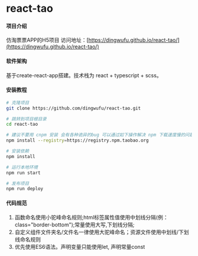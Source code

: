 # react-tao

#### 项目介绍
仿淘票票APP的H5项目
访问地址：[https://dingwufu.github.io/react-tao/](https://dingwufu.github.io/react-tao/)

#### 软件架构
基于create-react-app搭建。技术栈为 react + typescript + scss。

#### 安装教程
```bash
# 克隆项目
git clone https://github.com/dingwufu/react-tao.git

# 跳转到项目根目录
cd react-tao

# 建议不要用 cnpm 安装 会有各种诡异的bug 可以通过如下操作解决 npm 下载速度慢的问题
npm install --registry=https://registry.npm.taobao.org

# 安装依赖
npm install

# 运行本地环境
npm run start

# 发布项目
npm run deploy
```

#### 代码规范

1. 函数命名使用小驼峰命名规则;html标签属性值使用中划线分隔(例：class="border-bottom");常量使用大写,下划线分隔;
2. 自定义组件文件夹名/文件名一律使用大驼峰命名；资源文件使用中划线/下划线命名规则
3. 优先使用ES6语法。声明变量只能使用let, 声明常量const

